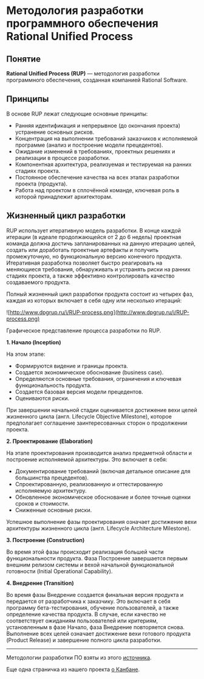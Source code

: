 # Методология разработки программного обеспечения Rational Unified Process #




## Понятие ##

**Rational Unified Process (RUP)** — методология разработки программного обеспечения, созданная компанией Rational Software.

## Принципы ##

В основе RUP лежат следующие основные принципы:
  * Ранняя идентификация и непрерывное (до окончания проекта) устранение основных рисков.
  * Концентрация на выполнении требований заказчиков к исполняемой программе (анализ и построение модели прецедентов).
  * Ожидание изменений в требованиях, проектных решениях и реализации в процессе разработки.
  * Компонентная архитектура, реализуемая и тестируемая на ранних стадиях проекта.
  * Постоянное обеспечение качества на всех этапах разработки проекта (продукта).
  * Работа над проектом в сплочённой команде, ключевая роль в которой принадлежит архитекторам.

## Жизненный цикл разработки ##

RUP использует итеративную модель разработки. В конце каждой итерации (в идеале продолжающейся от 2 до 6 недель) проектная команда должна достичь запланированных на данную итерацию целей, создать или доработать проектные артефакты и получить промежуточную, но функциональную версию конечного продукта. Итеративная разработка позволяет быстро реагировать на меняющиеся требования, обнаруживать и устранять риски на ранних стадиях проекта, а также эффективно контролировать качество создаваемого продукта.

Полный жизненный цикл разработки продукта состоит из четырех фаз, каждая из которых включает в себя одну или несколько итераций:

![http://www.dpgrup.ru/i/RUP-process.png](http://www.dpgrup.ru/i/RUP-process.png)

Графическое представление процесса разработки по RUP.

**1. Начало (Inception)**

На этом этапе:
  * Формируются видение и границы проекта.
  * Создается экономическое обоснование (business case).
  * Определяются основные требования, ограничения и ключевая функциональность продукта.
  * Создается базовая версия модели прецедентов.
  * Оцениваются риски.

При завершении начальной стадии оценивается достижение вехи целей жизненного цикла (англ. Lifecycle Objective Milestone), которое предполагает соглашение заинтересованных сторон о продолжении проекта.

**2. Проектирование (Elaboration)**

На этапе проектирования производится анализ предметной области и построение исполняемой архитектуры. Это включает в себя:
  * Документирование требований (включая детальное описание для большинства прецедентов).
  * Спроектированную, реализованную и оттестированную исполняемую архитектуру.
  * Обновленное экономическое обоснование и более точные оценки сроков и стоимости.
  * Сниженные основные риски.

Успешное выполнение фазы проектирования означает достижение вехи архитектуры жизненного цикла (англ. Lifecycle Architecture Milestone).

**3. Построение (Construction)**

Во время этой фазы происходит реализация большей части функциональности продукта. Фаза Построение завершается первым внешним релизом системы и вехой начальной функциональной готовности (Initial Operational Capability).

**4. Внедрение (Transition)**

Во время фазы Внедрение создается финальная версия продукта и передается от разработчика к заказчику. Это включает в себя программу бета-тестирования, обучение пользователей, а также определение качества продукта. В случае, если качество не соответствует ожиданиям пользователей или критериям, установленным в фазе Начало, фаза Внедрение повторяется снова. Выполнение всех целей означает достижение вехи готового продукта (Product Release) и завершение полного цикла разработки.


---


Методологии разработки ПО взяты из этого [источника](http://www.dpgrup.ru/methodologies.htm).

Еще одна страничка из нашего проекта [о Канбане](Kanban.md).